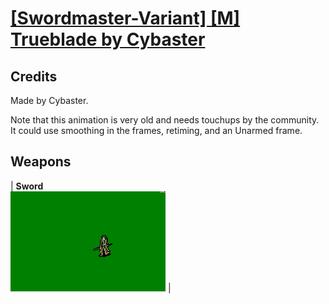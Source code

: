 # [\[Swordmaster-Variant\] \[M\] Trueblade by Cybaster](./)
## Credits

Made by Cybaster.

Note that this animation is very old and needs touchups by the community. It could use smoothing in the frames, retiming, and an Unarmed frame.

## Weapons

| <b>Sword</b><br/><img alt="Sword animation" src="./1.%20Sword/Sword.gif"/> |
